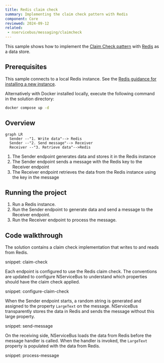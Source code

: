 ```yaml
---
title: Redis claim check
summary: Implementing the claim check pattern with Redis
component: Core
reviewed: 2024-09-12
related:
 - nservicebus/messaging/claimcheck
---
```


This sample shows how to implement the [Claim Check pattern](https://learn.microsoft.com/en-us/azure/architecture/patterns/claim-check) with [Redis](https://redis.io/) as a data store.

## Prerequisites

This sample connects to a local Redis instance. See the [Redis guidance for installing a new instance](https://redis.io/docs/latest/get-started/).

Alternatively with Docker installed locally, execute the following command in the solution directory:

```bash
docker compose up -d
```

## Overview

```mermaid
graph LR
  Sender --"1. Write data"--> Redis
  Sender --"2. Send message"--> Receiver
  Receiver --"3. Retrieve data"-->Redis
```

1. The Sender endpoint generates data and stores it in the Redis instance
1. The Sender endpoint sends a message with the Redis key to the Receiver endpoint
1. The Receiver endpoint retrieves the data from the Redis instance using the key in the message

## Running the project

1. Run a Redis instance.
1. Run the Sender endpoint to generate data and send a message to the Receiver endpoint.
1. Run the Receiver endpoint to process the message.

## Code walkthrough

The solution contains a claim check implementation that writes to and reads from Redis.

snippet: claim-check

Each endpoint is configured to use the Redis claim check. The conventions are updated to configure NServiceBus to understand which properties should have the claim check applied.

snippet: configure-claim-check

When the Sender endpoint starts, a random string is generated and assigned to the property `LargeText` on the message. NServiceBus transparently stores the data in Redis and sends the message without this large property.

snippet: send-message

On the receiving side, NServiceBus loads the data from Redis before the message handler is called. When the handler is invoked, the `LargeText` property is populated with the data from Redis.

snippet: process-message

